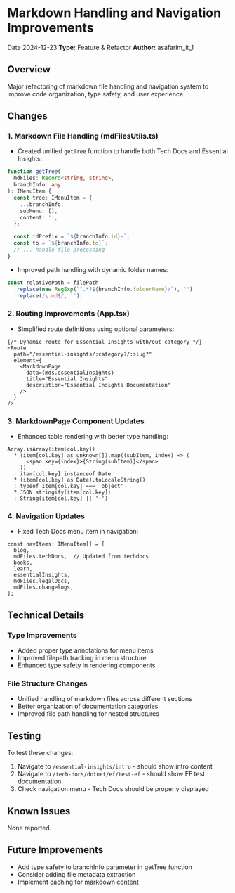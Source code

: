 # Markdown Handling and Navigation Improvements

Date 2024-12-23
**Type:** Feature & Refactor
**Author:** asafarim_it_1

## Overview
Major refactoring of markdown file handling and navigation system to improve code organization, type safety, and user experience.

## Changes

### 1. Markdown File Handling (mdFilesUtils.ts)
- Created unified `getTree` function to handle both Tech Docs and Essential Insights:
```typescript
function getTree(
  mdFiles: Record<string, string>,
  branchInfo: any
): IMenuItem {
  const tree: IMenuItem = {
    ...branchInfo,
    subMenu: [],
    content: '',
  };

  const idPrefix = `${branchInfo.id}-`;
  const to = `${branchInfo.to}`;
  // ... handle file processing
}
```

- Improved path handling with dynamic folder names:
```typescript
const relativePath = filePath
  .replace(new RegExp(`^.*?${branchInfo.folderName}/`), '')
  .replace(/\.md$/, '');
```

### 2. Routing Improvements (App.tsx)
- Simplified route definitions using optional parameters:
```tsx
{/* Dynamic route for Essential Insights with/out category */}
<Route
  path="/essential-insights/:category?/:slug?"
  element={
    <MarkdownPage
      data={mds.essentialInsights}
      title="Essential Insights"
      description="Essential Insights Documentation"
    />
  }
/>
```

### 3. MarkdownPage Component Updates
- Enhanced table rendering with better type handling:
```tsx
Array.isArray(item[col.key])
  ? (item[col.key] as unknown[]).map((subItem, index) => (
      <span key={index}>{String(subItem)}</span>
    ))
  : item[col.key] instanceof Date
  ? (item[col.key] as Date).toLocaleString()
  : typeof item[col.key] === 'object'
  ? JSON.stringify(item[col.key])
  : String(item[col.key] || '-')
```

### 4. Navigation Updates
- Fixed Tech Docs menu item in navigation:
```tsx
const navItems: IMenuItem[] = [
  blog,
  mdFiles.techDocs,  // Updated from techdocs
  books,
  learn,
  essentialInsights,
  mdFiles.legalDocs,
  mdFiles.changelogs,
];
```

## Technical Details

### Type Improvements
- Added proper type annotations for menu items
- Improved filepath tracking in menu structure
- Enhanced type safety in rendering components

### File Structure Changes
- Unified handling of markdown files across different sections
- Better organization of documentation categories
- Improved file path handling for nested structures

## Testing
To test these changes:
1. Navigate to `/essential-insights/intro` - should show intro content
2. Navigate to `/tech-docs/dotnet/ef/test-ef` - should show EF test documentation
3. Check navigation menu - Tech Docs should be properly displayed

## Known Issues
None reported.

## Future Improvements
- Add type safety to branchInfo parameter in getTree function
- Consider adding file metadata extraction
- Implement caching for markdown content
